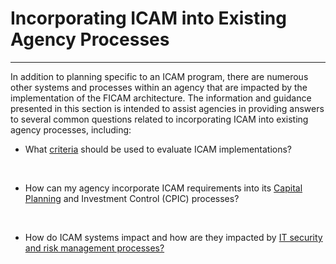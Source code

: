 # Incorporating ICAM into Existing Agency Processes
-------------------------------------------------------------

In addition to planning specific to an ICAM program, there are numerous other systems and processes within an agency that are impacted by the implementation of the FICAM architecture. The information and guidance presented in this section is intended to assist agencies in providing answers to several common questions related to incorporating ICAM into existing agency processes, including:
<br>

* What [criteria](../acct-control/) should be used to evaluate ICAM implementations?
<br>

* How can my agency incorporate ICAM requirements into its [Capital Planning](../cap-plan/) and Investment Control (CPIC) processes?
<br>

* How do ICAM systems impact and how are they impacted by [IT security and risk management processes?](../it/)
